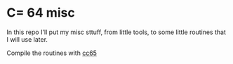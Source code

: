 # C= 64 misc

In this repo I'll put my misc sttuff, from little tools, to some little routines that I will use later.

Compile the routines with [cc65](http://cc65.github.io/cc65/)
